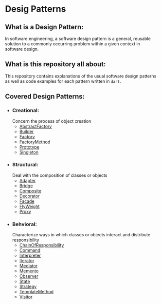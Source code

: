 # Desig Patterns

## What is a Design Pattern:
In software engineering, a software design pattern is a general, reusable solution to a commonly occurring problem within a given context in software design.

## What is this repository all about:
This repository contains explanations of the usual software design patterns as well as code examples for each pattern written in `dart`.

## Covered Design Patterns:
- ### Creational:
    Concern the process of object creation
  - [AbstractFactory](https://github.com/TheUltimateOptimist/Design-Patterns/blob/master/AbstractFactory.md)
  - [Builder](https://github.com/TheUltimateOptimist/Design-Patterns/blob/master/Builder.md)
  - [Factory](https://github.com/TheUltimateOptimist/Design-Patterns/blob/master/Factory.md)
  - [FactoryMethod](https://github.com/TheUltimateOptimist/Design-Patterns/blob/master/FactoryMethod.md)
  - [Prototype](https://github.com/TheUltimateOptimist/Design-Patterns/blob/master/Prototype.md)
  - [Singleton](https://github.com/TheUltimateOptimist/Design-Patterns/blob/master/Singleton.md)
- ### Structural:
    Deal with the composition of classes or objects
  - [Adapter](https://github.com/TheUltimateOptimist/Design-Patterns/blob/master/Adapter.md)
  - [Bridge](https://github.com/TheUltimateOptimist/Design-Patterns/blob/master/Bridge.md)
  - [Composite](https://github.com/TheUltimateOptimist/Design-Patterns/blob/master/Composite.md)
  - [Decorator](https://github.com/TheUltimateOptimist/Design-Patterns/blob/master/Decorator.md)
  - [Facade](https://github.com/TheUltimateOptimist/Design-Patterns/blob/master/Facade.md)
  - [FlyWeight](https://github.com/TheUltimateOptimist/Design-Patterns/blob/master/FlyWeight.md)
  - [Proxy](https://github.com/TheUltimateOptimist/Design-Patterns/blob/master/Proxy.md)
- ### Behvioral:
    Characterize ways in which classes or objects interact and distribute responsibility
  - [ChainOfResponsibility](https://github.com/TheUltimateOptimist/Design-Patterns/blob/master/ChainOfResponsibility.md)
  - [Command](https://github.com/TheUltimateOptimist/Design-Patterns/blob/master/Command.md)
  - [Interpreter](https://github.com/TheUltimateOptimist/Design-Patterns/blob/master/Interpreter.md)
  - [Iterator](https://github.com/TheUltimateOptimist/Design-Patterns/blob/master/Iterator.md)
  - [Mediator](https://github.com/TheUltimateOptimist/Design-Patterns/blob/master/Mediator.md)
  - [Memento](https://github.com/TheUltimateOptimist/Design-Patterns/blob/master/Memento.md)
  - [Observer](https://github.com/TheUltimateOptimist/Design-Patterns/blob/master/Observer.md)
  - [State](https://github.com/TheUltimateOptimist/Design-Patterns/blob/master/State.md)
  - [Strategy](https://github.com/TheUltimateOptimist/Design-Patterns/blob/master/Strategy.md)
  - [TemplateMethod](https://github.com/TheUltimateOptimist/Design-Patterns/blob/master/TemplateMethod.md)
  - [Visitor](https://github.com/TheUltimateOptimist/Design-Patterns/blob/master/Visitor.md)
